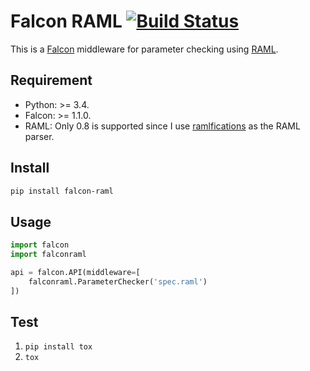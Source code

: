 # Falcon RAML [![Build Status](https://travis-ci.org/johnlinp/falcon-raml.svg?branch=master)](https://travis-ci.org/johnlinp/falcon-raml)

This is a [Falcon](https://falconframework.org/) middleware for parameter checking using [RAML](http://raml.org/).


## Requirement

- Python: >= 3.4.
- Falcon: >= 1.1.0.
- RAML: Only 0.8 is supported since I use [ramlfications](https://github.com/spotify/ramlfications/) as the RAML parser.


## Install

```bash
pip install falcon-raml
```


## Usage

```python
import falcon
import falconraml

api = falcon.API(middleware=[
    falconraml.ParameterChecker('spec.raml')
])
```


## Test

1. `pip install tox`
1. `tox`
